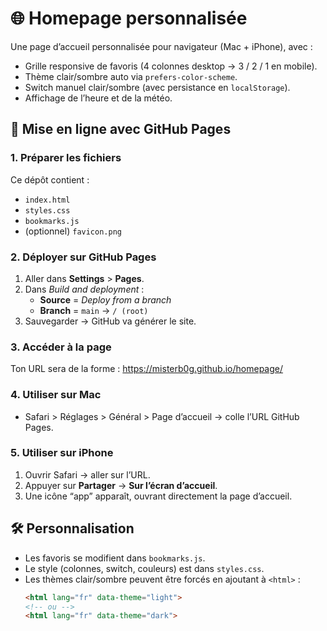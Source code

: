 # 🌐 Homepage personnalisée

Une page d’accueil personnalisée pour navigateur (Mac + iPhone), avec :
- Grille responsive de favoris (4 colonnes desktop → 3 / 2 / 1 en mobile).
- Thème clair/sombre auto via `prefers-color-scheme`.
- Switch manuel clair/sombre (avec persistance en `localStorage`).
- Affichage de l’heure et de la météo.

## 🚀 Mise en ligne avec GitHub Pages

### 1. Préparer les fichiers
Ce dépôt contient :
- `index.html`
- `styles.css`
- `bookmarks.js`
- (optionnel) `favicon.png`

### 2. Déployer sur GitHub Pages
1. Aller dans **Settings** > **Pages**.
2. Dans *Build and deployment* :
   - **Source** = *Deploy from a branch*  
   - **Branch** = `main` → `/ (root)`
3. Sauvegarder → GitHub va générer le site.

### 3. Accéder à la page
Ton URL sera de la forme : https://misterb0g.github.io/homepage/

### 4. Utiliser sur Mac
- Safari > Réglages > Général > Page d’accueil → colle l’URL GitHub Pages.

### 5. Utiliser sur iPhone
1. Ouvrir Safari → aller sur l’URL.
2. Appuyer sur **Partager** → **Sur l’écran d’accueil**.
3. Une icône “app” apparaît, ouvrant directement la page d’accueil.

## 🛠️ Personnalisation

- Les favoris se modifient dans `bookmarks.js`.
- Le style (colonnes, switch, couleurs) est dans `styles.css`.
- Les thèmes clair/sombre peuvent être forcés en ajoutant à `<html>` :
  ```html
  <html lang="fr" data-theme="light">
  <!-- ou -->
  <html lang="fr" data-theme="dark">